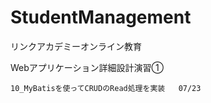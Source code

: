 # StudentManagement

リンクアカデミーオンライン教育

Webアプリケーション詳細設計演習①

    10_MyBatisを使ってCRUDのRead処理を実装   07/23

